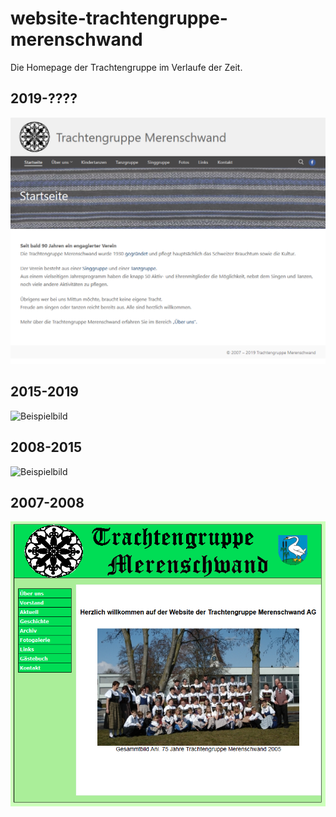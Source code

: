 # website-trachtengruppe-merenschwand
Die Homepage der Trachtengruppe im Verlaufe der Zeit.
## 2019-????
![Beispielbild](tmp/Trachten_2019b20XX.png?raw=true "Beispiel")
## 2015-2019  
![Beispielbild](tmp/Trachten_2015b2019?raw=true "Beispiel")
## 2008-2015  
![Beispielbild](tmp/Trachten_2008b2015?raw=true "Beispiel")
## 2007-2008
![Beispielbild](tmp/Trachten_2007b2008.png?raw=true "Beispiel")